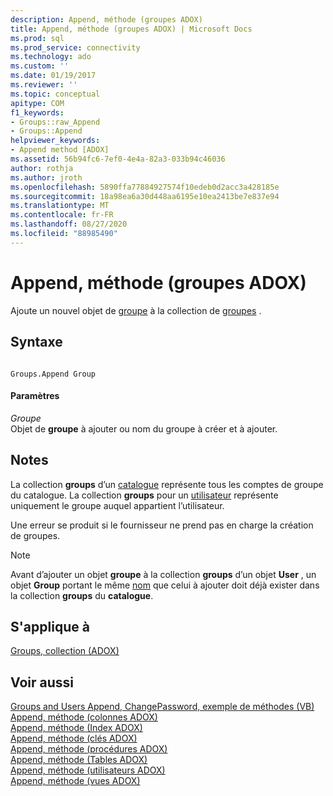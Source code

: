 ```yaml
---
description: Append, méthode (groupes ADOX)
title: Append, méthode (groupes ADOX) | Microsoft Docs
ms.prod: sql
ms.prod_service: connectivity
ms.technology: ado
ms.custom: ''
ms.date: 01/19/2017
ms.reviewer: ''
ms.topic: conceptual
apitype: COM
f1_keywords:
- Groups::raw_Append
- Groups::Append
helpviewer_keywords:
- Append method [ADOX]
ms.assetid: 56b94fc6-7ef0-4e4a-82a3-033b94c46036
author: rothja
ms.author: jroth
ms.openlocfilehash: 5890ffa77884927574f10edeb0d2acc3a428185e
ms.sourcegitcommit: 18a98ea6a30d448aa6195e10ea2413be7e837e94
ms.translationtype: MT
ms.contentlocale: fr-FR
ms.lasthandoff: 08/27/2020
ms.locfileid: "88985490"
---
```

# <a name="append-method-adox-groups"></a>Append, méthode (groupes ADOX)
Ajoute un nouvel objet de [groupe](./group-object-adox.md) à la collection de [groupes](./groups-collection-adox.md) .  
  
## <a name="syntax"></a>Syntaxe  
  
```  
  
Groups.Append Group  
```  
  
#### <a name="parameters"></a>Paramètres  
 *Groupe*  
 Objet de **groupe** à ajouter ou nom du groupe à créer et à ajouter.  
  
## <a name="remarks"></a>Notes  
 La collection **groups** d’un [catalogue](./catalog-object-adox.md) représente tous les comptes de groupe du catalogue. La collection **groups** pour un [utilisateur](./user-object-adox.md) représente uniquement le groupe auquel appartient l’utilisateur.  
  
 Une erreur se produit si le fournisseur ne prend pas en charge la création de groupes.  
  
> [!NOTE]
>  Avant d’ajouter un objet **groupe** à la collection **groups** d’un objet **User** , un objet **Group** portant le même [nom](./name-property-adox.md) que celui à ajouter doit déjà exister dans la collection **groups** du **catalogue**.  
  
## <a name="applies-to"></a>S'applique à  
 [Groups, collection (ADOX)](./groups-collection-adox.md)  
  
## <a name="see-also"></a>Voir aussi  
 [Groups and Users Append, ChangePassword, exemple de méthodes (VB)](./groups-and-users-append-changepassword-methods-example-vb.md)   
 [Append, méthode (colonnes ADOX)](./append-method-adox-columns.md)   
 [Append, méthode (Index ADOX)](./append-method-adox-indexes.md)   
 [Append, méthode (clés ADOX)](./append-method-adox-keys.md)   
 [Append, méthode (procédures ADOX)](./append-method-adox-procedures.md)   
 [Append, méthode (Tables ADOX)](./append-method-adox-tables.md)   
 [Append, méthode (utilisateurs ADOX)](./append-method-adox-users.md)   
 [Append, méthode (vues ADOX)](./append-method-adox-views.md)